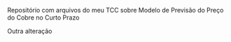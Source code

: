 Repositório com arquivos do meu TCC sobre Modelo de Previsão do Preço do Cobre no Curto Prazo

Outra alteração
